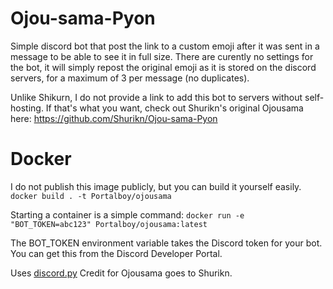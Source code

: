 # Ojou-sama-Pyon
Simple discord bot that post the link to a custom emoji after it was sent in a message to be able to see it in full size.
There are curently no settings for the bot, it will simply repost the original emoji as it is stored on the discord servers, for a maximum of 3 per message (no duplicates).

Unlike Shikurn, I do not provide a link to add this bot to servers without self-hosting. If that's what you want, check out Shurikn's original Ojousama here: https://github.com/Shurikn/Ojou-sama-Pyon

# Docker
I do not publish this image publicly, but you can build it yourself easily.
`docker build . -t Portalboy/ojousama`

Starting a container is a simple command:
`docker run -e "BOT_TOKEN=abc123" Portalboy/ojousama:latest`

The BOT_TOKEN environment variable takes the Discord token for your bot. You can get this from the Discord Developer Portal.

Uses [discord.py](https://github.com/Rapptz/discord.py)
Credit for Ojousama goes to Shurikn.
